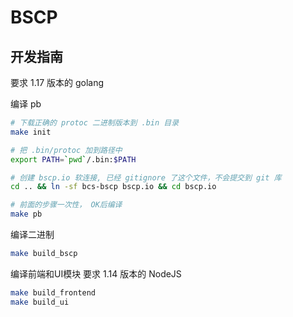 # BSCP

## 开发指南
要求 1.17 版本的 golang

编译 pb
```bash
# 下载正确的 protoc 二进制版本到 .bin 目录
make init

# 把 .bin/protoc 加到路径中
export PATH=`pwd`/.bin:$PATH

# 创建 bscp.io 软连接, 已经 gitignore 了这个文件，不会提交到 git 库
cd .. && ln -sf bcs-bscp bscp.io && cd bscp.io

# 前面的步骤一次性， OK后编译
make pb
```

编译二进制
```bash
make build_bscp
```

编译前端和UI模块
要求 1.14 版本的 NodeJS

```bash
make build_frontend
make build_ui
```
